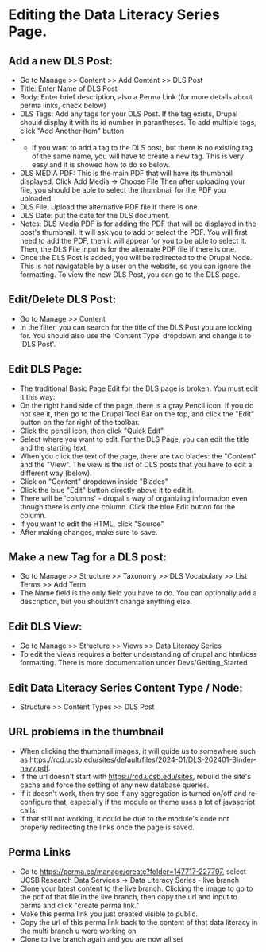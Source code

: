 # Editing the Data Literacy Series Page.


## Add a new DLS Post:
- Go to Manage >> Content >> Add Content >> DLS Post
- Title: Enter Name of DLS Post
- Body: Enter brief description, also a Perma Link (for more details about perma links, check below)
- DLS Tags: Add any tags for your DLS Post.  If the tag exists, Drupal should display it with its id number in parantheses.  To add multiple tags, click "Add Another Item" button
- - If you want to add a tag to the DLS post, but there is no existing tag of the same name, you will have to create a new tag.  This is very easy and it is showed how to do so below.
- DLS MEDIA PDF: This is the main PDF that will have its thumbnail displayed.  Click Add Media -> Choose File Then after uploading your file, you should be able to select the thumbnail for the PDF you uploaded.
- DLS File: Upload the alternative PDF file if there is one.
- DLS Date: put the date for the DLS document.
- Notes: DLS Media PDF is for adding the PDF that will be displayed in the post's thumbnail.  It will ask you to add or select the PDF.  You will first need to add the PDF, then it will appear for you to be able to select it.  Then, the DLS File input is for the alternate PDF file if there is one.  
- Once the DLS Post is added, you will be redirected to the Drupal Node.  This is not navigatable by a user on the website, so you can ignore the formatting.  To view the new DLS Post, you can go to the DLS page.

## Edit/Delete DLS Post:
- Go to Manage >> Content
- In the filter, you can search for the title of the DLS Post you are looking for.  You should also use the 'Content Type' dropdown and change it to 'DLS Post'.  

## Edit DLS Page:  
- The traditional Basic Page Edit for the DLS page is broken.  You must edit it this way:
- On the right hand side of the page, there is a gray Pencil icon.  If you do not see it, then go to the Drupal Tool Bar on the top, and click the "Edit" button on the far right of the toolbar.
- Click the pencil icon, then click "Quick Edit"
- Select where you want to edit.  For the DLS Page, you can edit the title and the starting text. 
- When you click the text of the page, there are two blades: the "Content" and the "View".  The view is the list of DLS posts that you have to edit a different way (below).
- Click on "Content" dropdown inside "Blades"
- Click the blue "Edit" button directly above it to edit it. 
- There will be 'columns' - drupal's way of organizing information even though there is only one column. Click the blue Edit button for the column.
- If you want to edit the HTML, click "Source"
- After making changes, make sure to save.

## Make a new Tag for a DLS post:  
- Go to Manage >> Structure >> Taxonomy >> DLS Vocabulary >> List Terms >> Add Term
- The Name field is the only field you have to do.  You can optionally add a description, but you shouldn't change anything else.

## Edit DLS View:
- Go to Manage >> Structure >> Views >> Data Literacy Series
- To edit the views requires a better understanding of drupal and html/css formatting.  There is more documentation under Devs/Getting_Started

## Edit Data Literacy Series Content Type / Node:
- Structure >> Content Types >> DLS Post
 
## URL problems in the thumbnail
- When clicking the thumbnail images, it will guide us to somewhere such as https://rcd.ucsb.edu/sites/default/files/2024-01/DLS-202401-Binder-navy.pdf.
- If the url doesn't start with https://rcd.ucsb.edu/sites, rebuild the site's cache and force the setting of any new database queries.
- If it doesn't work, then try see if any aggregation is turned on/off and re-configure that, especially if the module or theme uses a lot of javascript calls.
- If that still not working, it could be due to the module's code not properly redirecting the links once the page is saved.

## Perma Links
- Go to https://perma.cc/manage/create?folder=147717-227797, select UCSB Research Data Services -> Data Literacy Series - live branch
- Clone your latest content to the live branch. Clicking the image to go to the pdf of that file in the live branch, then copy the url and input to perma and click "create perma link."
- Make this perma link you just created visible to public.
- Copy the url of this perma link back to the content of that data literacy in the multi branch u were working on
- Clone to live branch again and you are now all set

